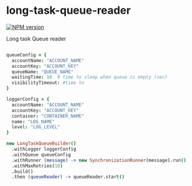 # long-task-queue-reader

[![NPM version](https://badge.fury.io/js/long-task-queue-reader.png)](http://badge.fury.io/js/long-task-queue-reader)

Long task Queue reader



```CoffeeScript

queueConfig = {
  accountName: "ACCOUNT_NAME"
  accountKey: "ACCOUNT_KEY"
  queueName: "QUEUE_NAME"
  waitingTime: 10  # time to sleep when queue is empty (sec)
  visibilityTimeout: #time to
}

loggerConfig = {
  accountName: "ACCOUNT_NAME"
  accountKey: "ACCOUNT_KEY"
  container: "CONTAINER_NAME"
  name: "LOG_NAME"
  level: "LOG_LEVEL"
}

new LongTaskQueueBuilder()
  .withLogger loggerConfig
  .withQueue queueConfig
  .withRunner (message) -> new SynchronizationRunner(message).run()
  .withMaxRetries(10)
  .build()
  .then (queueReader) -> queueReader.start()

```
